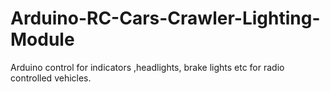 # Arduino-RC-Cars-Crawler-Lighting-Module
Arduino control for indicators ,headlights, brake lights etc for radio controlled vehicles.
